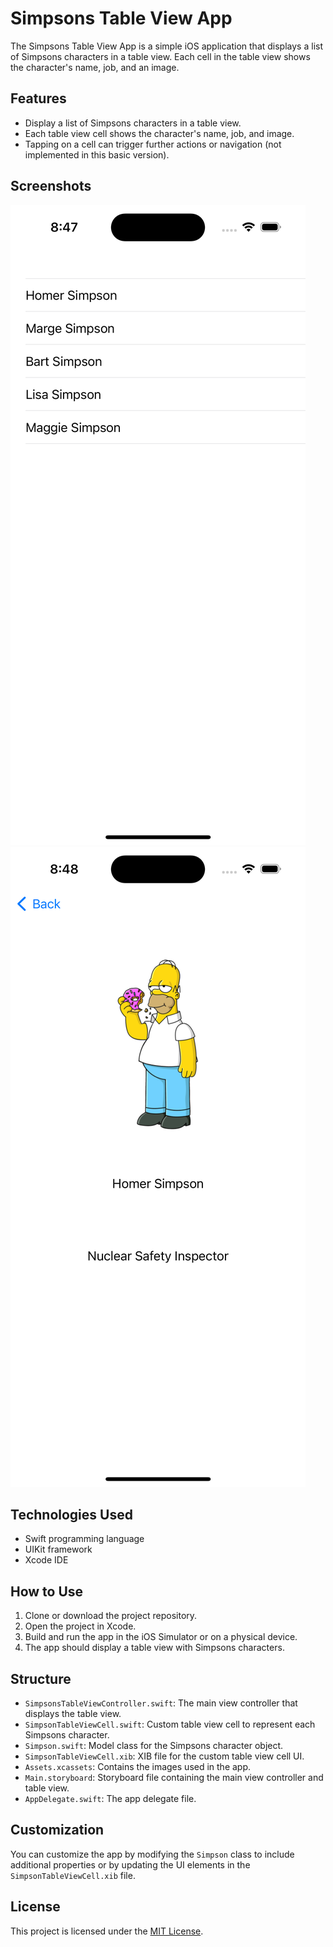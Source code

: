 # Simpsons Table View App

The Simpsons Table View App is a simple iOS application that displays a list of Simpsons characters in a table view. Each cell in the table view shows the character's name, job, and an image.

## Features

- Display a list of Simpsons characters in a table view.
- Each table view cell shows the character's name, job, and image.
- Tapping on a cell can trigger further actions or navigation (not implemented in this basic version).

## Screenshots

![App Screenshots](/SimpsonsProject/Assets.xcassets/ss.imageset/ss.png)
![App Screenshots](/SimpsonsProject/Assets.xcassets/ss2.imageset/ss2.png)

## Technologies Used

- Swift programming language
- UIKit framework
- Xcode IDE

## How to Use

1. Clone or download the project repository.
2. Open the project in Xcode.
3. Build and run the app in the iOS Simulator or on a physical device.
4. The app should display a table view with Simpsons characters.

## Structure

- `SimpsonsTableViewController.swift`: The main view controller that displays the table view.
- `SimpsonTableViewCell.swift`: Custom table view cell to represent each Simpsons character.
- `Simpson.swift`: Model class for the Simpsons character object.
- `SimpsonTableViewCell.xib`: XIB file for the custom table view cell UI.
- `Assets.xcassets`: Contains the images used in the app.
- `Main.storyboard`: Storyboard file containing the main view controller and table view.
- `AppDelegate.swift`: The app delegate file.

## Customization

You can customize the app by modifying the `Simpson` class to include additional properties or by updating the UI elements in the `SimpsonTableViewCell.xib` file.

## License

This project is licensed under the [MIT License](LICENSE).


